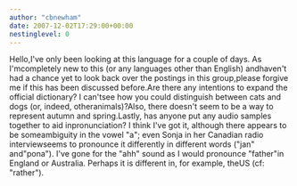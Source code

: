 ```yaml
---
author: "cbnewham"
date: 2007-12-02T17:29:00+00:00
nestinglevel: 0
---
```

Hello,I've only been looking at this language for a couple of days. As I'mcompletely new to this (or any languages other than English) andhaven't had a chance yet to look back over the postings in this group,please forgive me if this has been discussed before.Are there any intentions to expand the official dictionary? I can'tsee how you could distinguish between cats and dogs (or, indeed, otheranimals)?Also, there doesn't seem to be a way to represent autumn and spring.Lastly, has anyone put any audio samples together to aid inpronunciation? I think I've got it, although there appears to be someambiguity in the vowel "a"; even Sonja in her Canadian radio interviewseems to pronounce it differently in different words ("jan" and"pona"). I've gone for the "ahh" sound as I would pronounce "father"in England or Australia. Perhaps it is different in, for example, theUS (cf: "rather").